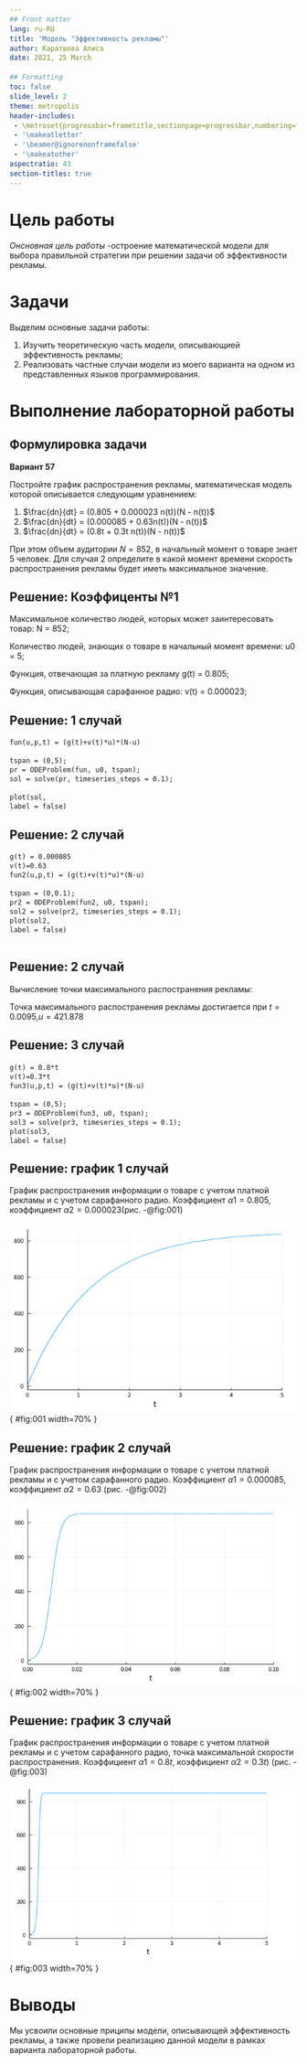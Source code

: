 ```yaml
---
## Front matter
lang: ru-RU
title: 'Модель "Эффективность рекламы"'
author: Каратшова Алиса
date: 2021, 25 Marсh

## Formatting
toc: false
slide_level: 2
theme: metropolis
header-includes:
 - \metroset{progressbar=frametitle,sectionpage=progressbar,numbering=fraction}
 - '\makeatletter'
 - '\beamer@ignorenonframefalse'
 - '\makeatother'
aspectratio: 43
section-titles: true
---
```


# Цель работы

*Онсновная цель работы* -остроение математической модели для выбора правильной стратегии при решении задачи об эффективности рекламы.


# Задачи

Выделим основные задачи работы:

1. Изучить теоретическую часть модели, описывающией эффективность рекламы;
2. Реализовать частные случаи модели из моего варианта на одном из представленных языков программирования.

# Выполнение лабораторной работы

## Формулировка задачи

**Вариант 57**


Постройте график распространения рекламы, математическая модель которой описывается следующим уравнением:  
1. $\frac{dn}{dt} = (0.805 + 0.000023 n(t))(N - n(t))$  
2. $\frac{dn}{dt} = (0.000085 + 0.63n(t))(N - n(t))$  
3. $\frac{dn}{dt} = (0.8t + 0.3t n(t))(N - n(t))$  

При этом объем аудитории $N = 852$, в начальный момент о товаре знает 5 человек. Для случая 2 определите в какой момент времени скорость распространения рекламы будет иметь максимальное значение.

## Решение: Коэффиценты №1

Максимальное количество людей, которых может заинтересовать товар:
N = 852;

Количество людей, знающих о товаре в начальный момент времени:
u0 = 5;

Функция, отвечающая за платную рекламу
g(t) = 0.805;

Функция, описывающая сарафанное радио:
v(t) = 0.000023;


## Решение: 1 случай

```
fun(u,p,t) = (g(t)+v(t)*u)*(N-u)

tspan = (0,5);
pr = ODEProblem(fun, u0, tspan);
sol = solve(pr, timeseries_steps = 0.1);

plot(sol,
label = false)

```
## Решение: 2 случай

```
g(t) = 0.000085
v(t)=0.63
fun2(u,p,t) = (g(t)+v(t)*u)*(N-u)

tspan = (0,0.1);
pr2 = ODEProblem(fun2, u0, tspan);
sol2 = solve(pr2, timeseries_steps = 0.1);
plot(sol2,
label = false)


```

## Решение: 2 случай

Вычисление точки максимального распостранения рекламы:

Точка максимального распостранения рекламы достигается при $t = 0.0095$,$u = 421.878$

## Решение: 3 случай


```
g(t) = 0.8*t
v(t)=0.3*t
fun3(u,p,t) = (g(t)+v(t)*u)*(N-u)

tspan = (0,5);
pr3 = ODEProblem(fun3, u0, tspan);
sol3 = solve(pr3, timeseries_steps = 0.1);
plot(sol3,
label = false)

```


## Решение: график 1 случай

График распространения информации о товаре с учетом платной рекламы и с учетом сарафанного радио. Коэффициент $\alpha 1 = 0.805$, коэффициент $\alpha 2 = 0.000023$(рис. -@fig:001)

![Случай №1](11.png){ #fig:001 width=70% }


## Решение: график 2 случай

График распространения информации о товаре с учетом платной рекламы и с учетом сарафанного радио. Коэффициент $\alpha 1 = 0.000085$, коэффициент $\alpha 2 = 0.63$ (рис. -@fig:002)


![Случай №2](22.png){ #fig:002 width=70% }


## Решение: график 3 случай

График распространения информации о товаре с учетом платной рекламы и с учетом сарафанного радио, точка максимальной скорости распространения. Коэффициент $\alpha 1 = 0.8t$, коэффициент $\alpha 2 = 0.3t)$ (рис. -@fig:003)

![Случай №3](33.png){ #fig:003 width=70% }

# Выводы


Мы усвоили основные приципы модели, описывающей эффективность рекламы, а также провели реализацию данной модели в рамках варианта лабораторной работы.
